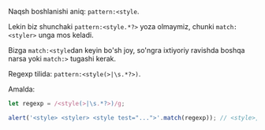 Naqsh boshlanishi aniq: `pattern:<style`.

Lekin biz shunchaki `pattern:<style.*?>` yoza olmaymiz, chunki `match:<styler>` unga mos keladi.

Bizga `match:<style`dan keyin bo'sh joy, so'ngra ixtiyoriy ravishda boshqa narsa yoki `match:>` tugashi kerak.

Regexp tilida: `pattern:<style(>|\s.*?>)`.

Amalda:

```js run
let regexp = /<style(>|\s.*?>)/g;

alert('<style> <styler> <style test="...">'.match(regexp)); // <style>, <style test="...">
```
